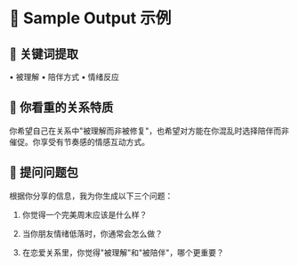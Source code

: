 # 📝 Sample Output 示例

## 🌿 关键词提取
• 被理解
• 陪伴方式
• 情绪反应

## 💖 你看重的关系特质

你希望自己在关系中"被理解而非被修复"，也希望对方能在你混乱时选择陪伴而非催促。你享受有节奏感的情感互动方式。

## 🎯 提问问题包

根据你分享的信息，我为你生成以下三个问题：

1. 你觉得一个完美周末应该是什么样？

2. 当你朋友情绪低落时，你通常会怎么做？

3. 在恋爱关系里，你觉得"被理解"和"被陪伴"，哪个更重要？ 